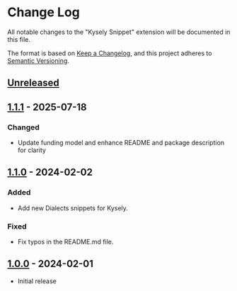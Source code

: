 # Change Log

All notable changes to the "Kysely Snippet" extension will be documented in this file.

The format is based on [Keep a Changelog](https://keepachangelog.com/en/1.0.0/),
and this project adheres to [Semantic Versioning](https://semver.org/spec/v2.0.0.html).

## [Unreleased]

## [1.1.1] - 2025-07-18

### Changed

- Update funding model and enhance README and package description for clarity

## [1.1.0] - 2024-02-02

### Added

- Add new Dialects snippets for Kysely.

### Fixed

- Fix typos in the README.md file.

## [1.0.0] - 2024-02-01

- Initial release

[unreleased]: https://github.com/ManuelGil/vscode-kysely-snippets/compare/v1.1.1...HEAD
[1.1.1]: https://github.com/ManuelGil/vscode-kysely-snippets/compare/v1.1.0...v1.1.1
[1.1.0]: https://github.com/ManuelGil/vscode-kysely-snippets/compare/v1.0.0...v1.1.0
[1.0.0]: https://github.com/ManuelGil/vscode-kysely-snippets/releases/tag/v1.0.0
